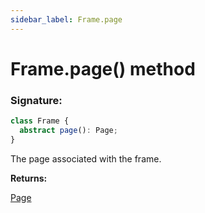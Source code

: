 ```yaml
---
sidebar_label: Frame.page
---
```


# Frame.page() method

### Signature:

```typescript
class Frame {
  abstract page(): Page;
}
```

The page associated with the frame.

**Returns:**

[Page](./puppeteer.page.md)
